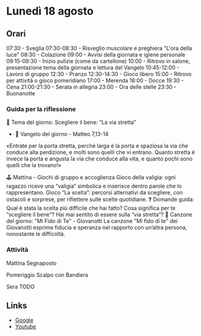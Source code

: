 # Lunedì 18 agosto

## Orari
 
 

07:30 - Sveglia
07:30-08:30 - Risveglio muscolare e preghiera "L'ora della luce"
08:30 - Colazione
09:00 - Avvisi della giornata e igiene personale
09:15-09:30 - Inizio pulizie (come da cartellone)
10:00 - Ritrovo in salone, presentazione tema della giornata e lettura del Vangelo
10:45-12:00 - Lavoro di gruppo
12:30 - Pranzo
12:30-14:30 - Gioco libero
15:00 - Ritrovo per attività o gioco pomeridiano
17:00 - Merenda
18:00 - Docce
19:30 - Cena
21:00-21:30 - Serata in allegria
23:00 - Ora delle stelle
23:30 - Buonanotte



### Guida per la riflessione
 
 

🌟 Tema del giorno:
Scegliere il bene: “La via stretta”

- 📖 Vangelo del giorno - Matteo 7,13-14

«Entrate per la porta stretta, perché larga è la porta e spaziosa la via che conduce alla perdizione, e molti sono quelli che vi entrano. Quanto stretta è invece la porta e angusta la via che conduce alla vita, e quanto pochi sono quelli che la trovano!»

🕹️ Mattina - Giochi di gruppo e accoglienza
Gioco della valigia: ogni ragazzo riceve una “valigia” simbolica e inserisce dentro parole che lo rappresentano.
Gioco “La scelta”: percorsi alternativi da scegliere, con ostacoli e sorprese, per riflettere sulle scelte quotidiane.
❓ Domande guida:
Qual è stata la scelta più difficile che hai fatto?
Cosa significa per te “scegliere il bene”?
Hai mai sentito di essere sulla “via stretta”?
🎵 Canzone del giorno:
"Mi Fido di Te" - Giovanotti
La canzone "Mi fido di te" dei Giovanotti esprime fiducia e speranza nel rapporto con un’altra persona, nonostante le difficoltà.



### Attività
 
 

Mattina
Segnaposto

Pomeriggio
Scalpo con Bandiera

Sera
TODO



## Links
 
 
- [Google](https://www.google.com)
- [Youtube](https://www.youtube.com)